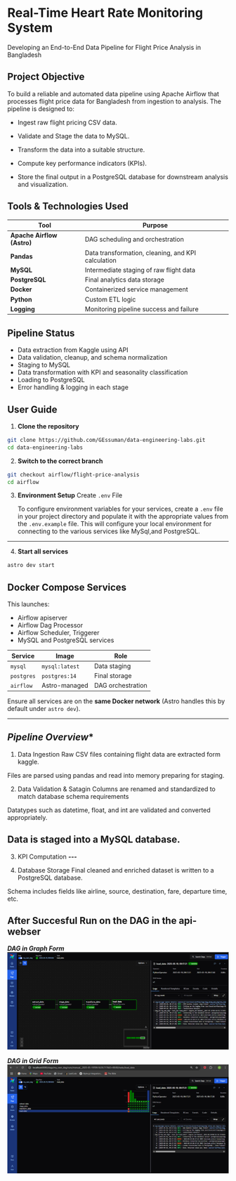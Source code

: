 
# Real-Time Heart Rate Monitoring System

Developing an End-to-End Data Pipeline for Flight Price Analysis in Bangladesh

## **Project Objective**
To build a reliable and automated data pipeline using Apache Airflow that processes flight price data for Bangladesh from ingestion to analysis. The pipeline is designed to:

- Ingest raw flight pricing CSV data.

- Validate and Stage the data to MySQL.

- Transform the data into a suitable structure.

- Compute key performance indicators (KPIs).

- Store the final output in a PostgreSQL database for downstream analysis and visualization.





## **Tools & Technologies Used**
| Tool           | Purpose                                  |
|----------------|-------------------------------------------|
| **Apache Airflow (Astro)** | DAG scheduling and orchestration     |
| **Pandas**      | Data transformation, cleaning, and KPI calculation |
| **MySQL**       | Intermediate staging of raw flight data  |
| **PostgreSQL**  | Final analytics data storage             |
| **Docker**      | Containerized service management         |
| **Python**      | Custom ETL logic                         |
| **Logging**     | Monitoring pipeline success and failure  |

##  Pipeline Status

- Data extraction from Kaggle using API  
- Data validation, cleanup, and schema normalization  
- Staging to MySQL  
- Data transformation with KPI and seasonality classification  
- Loading to PostgreSQL  
- Error handling & logging in each stage

## **User Guide**

1. **Clone the repository**  
```bash
git clone https://github.com/GEssuman/data-engineering-labs.git
cd data-engineering-labs
```

2. **Switch to the correct branch** 
```bash
git checkout airflow/flight-price-analysis
cd airflow
```


3. **Environment Setup**
Create `.env` File

   To configure environment variables for your services, create a `.env` file in your project directory and populate it with the appropriate values from the `.env.example` file. This will configure your local environment for connecting to the various services like MySql,and PostgreSQL.
---


4. **Start all services**  
```bash
astro dev start
```

## **Docker Compose Services**

This launches:
- Airflow apiserver
- Airflow Dag Processor
- Airflow Scheduler, Triggerer
- MySQL and PostgreSQL services

| Service     | Image             | Role                  |
|-------------|------------------|-----------------------|
| `mysql`     | `mysql:latest`   | Data staging          |
| `postgres`  | `postgres:14`    | Final storage         |
| `airflow`   | Astro-managed    | DAG orchestration     |

 Ensure all services are on the **same Docker network** (Astro handles this by default under `astro dev`).

---


## *Pipeline Overview**
1. Data Ingestion
Raw CSV files containing flight data are extracted form kaggle.

Files are parsed using pandas and read into memory preparing for staging.


2. Data Validation & Satagin
Columns are renamed and standardized to match database schema requirements

Datatypes such as datetime, float, and int are validated and converted appropriately.

Data is staged into a MySQL database.
---

3. KPI Computation
***---***

4. Database Storage
Final cleaned and enriched dataset is written to a PostgreSQL database.

Schema includes fields like airline, source, destination, fare, departure time, etc.


## After Succesful Run on the DAG in the api-webser

***DAG in Graph Form***
![DAG in Graph Form](../docs/DAG-graph.png)


***DAG in Grid Form***
![DAG in Grid Form](../docs/DAG_grid.png)